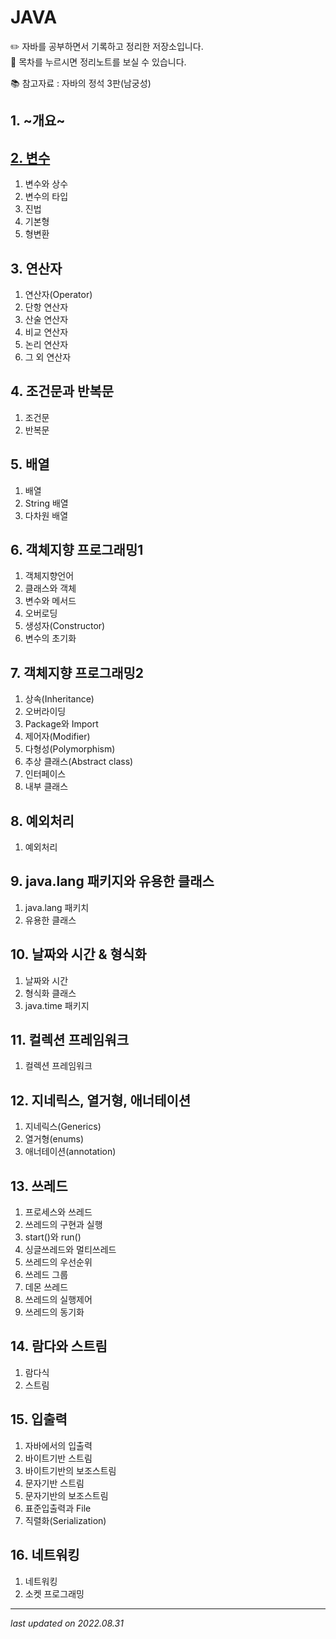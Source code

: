 # JAVA

✏️ 자바를 공부하면서 기록하고 정리한 저장소입니다.   
🔗 목차를 누르시면 정리노트를 보실 수 있습니다.   

📚 참고자료 : 자바의 정석 3판(남궁성)

## 1. ~개요~

## [2. 변수](https://github.com/k1mjunyoung/java/tree/main/02Variable)
1. 변수와 상수
2. 변수의 타입
3. 진법
4. 기본형
5. 형변환

## 3. 연산자
1. 연산자(Operator)
2. 단항 연산자
3. 산술 연산자
4. 비교 연산자
5. 논리 연산자
6. 그 외 연산자

## 4. 조건문과 반복문
1. 조건문
2. 반복문

## 5. 배열
1. 배열
2. String 배열
3. 다차원 배열

## 6. 객체지향 프로그래밍1
1. 객체지향언어
2. 클래스와 객체
3. 변수와 메서드
4. 오버로딩
5. 생성자(Constructor)
6. 변수의 초기화

## 7. 객체지향 프로그래밍2
1. 상속(Inheritance)
2. 오버라이딩
3. Package와 Import
4. 제어자(Modifier)
5. 다형성(Polymorphism)
6. 추상 클래스(Abstract class)
7. 인터페이스
8. 내부 클래스

## 8. 예외처리
1. 예외처리

## 9. java.lang 패키지와 유용한 클래스
1. java.lang 패키치
2. 유용한 클래스

## 10. 날짜와 시간 & 형식화
1. 날짜와 시간
2. 형식화 클래스
3. java.time 패키지

## 11. 컬렉션 프레임워크
1. 컬렉션 프레임워크

## 12. 지네릭스, 열거형, 애너테이션
1. 지네릭스(Generics)
2. 열거형(enums)
3. 애너테이션(annotation)

## 13. 쓰레드
1. 프로세스와 쓰레드
2. 쓰레드의 구현과 실행
3. start()와 run()
4. 싱글쓰레드와 멀티쓰레드
5. 쓰레드의 우선순위
6. 쓰레드 그룹
7. 데몬 쓰레드
8. 쓰레드의 실행제어
9. 쓰레드의 동기화

## 14. 람다와 스트림
1. 람다식
2. 스트림

## 15. 입출력
1. 자바에서의 입출력
2. 바이트기반 스트림
3. 바이트기반의 보조스트림
4. 문자기반 스트림
5. 문자기반의 보조스트림
6. 표준입출력과 File
7. 직렬화(Serialization)

## 16. 네트워킹
1. 네트워킹
2. 소켓 프로그래밍   
   
---
*last updated on 2022.08.31*
